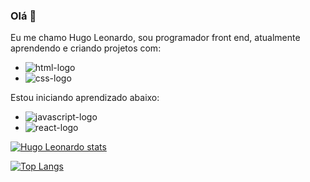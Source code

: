 ### Olá :pencil:

Eu me chamo  Hugo Leonardo, sou programador front end, atualmente aprendendo e criando projetos com:
  
  - <img src="https://img.shields.io/badge/HTML5-E34F26?style=for-the-badge&logo=html5&logoColor=white" alt='html-logo'/>
  
  - <img src="https://img.shields.io/badge/CSS3-1572B6?style=for-the-badge&logo=css3&logoColor=white" alt='css-logo'/>
  
  Estou iniciando aprendizado abaixo:
  
  - <img src="https://img.shields.io/badge/JavaScript-F7DF1E?style=for-the-badge&logo=javascript&logoColor=black" alt='javascript-logo'/>
  - <img src="https://img.shields.io/badge/React-20232A?style=for-the-badge&logo=react&logoColor=61DAFB" alt='react-logo'/>
  
  
  
[![Hugo Leonardo stats](https://github-readme-stats.vercel.app/api?username=sdsleonardo82)](https://github.com/anuraghazra/github-readme-stats)

[![Top Langs](https://github-readme-stats.vercel.app/api/top-langs/?username=sdsleonardo82)](https://github.com/anuraghazra/github-readme-stats)
